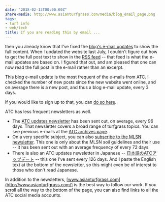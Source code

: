 ```yaml
---
date: "2018-02-13T00:00:00Z"
share-media: http://www.asianturfgrass.com/media/blog_email_page.png
tags:
- turf info
- web/tech
title: If you are reading this by email ...
---
```


then you already know that I've fixed the [blog's e-mail updates](http://www.subscribepage.com/atc_blog_email) to show the full content. When I updated the website last July, I couldn't figure out how to get the full post text to show in the [RSS feed](http://www.asianturfgrass.com/feed.xml) -- that feed is what the e-mail updates are based on. I figured that out, and am pleased that one can now read the full post in the e-mail rather than an excerpt. 

This blog e-mail update is the most frequent of the e-mails from ATC. I checked the number of new posts since the new website went online, and on average there is a new post, and thus a blog e-mail update, every 3 days.

If you would like to sign up to that, you can [do so here](http://www.subscribepage.com/atc_blog_email).

[<media src="http://www.asianturfgrass.com/media/blog_email_page.png">](http://www.subscribepage.com/atc_blog_email)

ATC has less frequent newsletters as well.

* The [ATC updates newsletter](http://www.subscribepage.com/atcupdate) has been sent out, on average, every 96 days. That newsletter covers a broad range of turfgrass topics. You can see previous e-mails at the [ATC archives page](http://www.asianturfgrass.com/archive/).
* On a very specific subject, you can also [subscribe to the MLSN newsletter](http://www.subscribepage.com/mlsn). This one is only about the MLSN soil guidelines and their use -- it has been sent out with an average frequency of every 72 days.
* There is also an ATC updates newsletter in Japanese -- [日本語のATCアップデート](http://www.subscribepage.com/atcupdate_jp) -- this one I've sent every 126 days. And I paste the English text at the bottom of the newsletter, so this might even be of interest to those who don't read Japanese.

In addition to the newsletters, [www.asianturfgrass.com](http://www.asianturfgrass.com/) is the best way to follow our work. If you scroll all the way to the bottom of the page, you can also find links to all the ATC social media accounts. 





